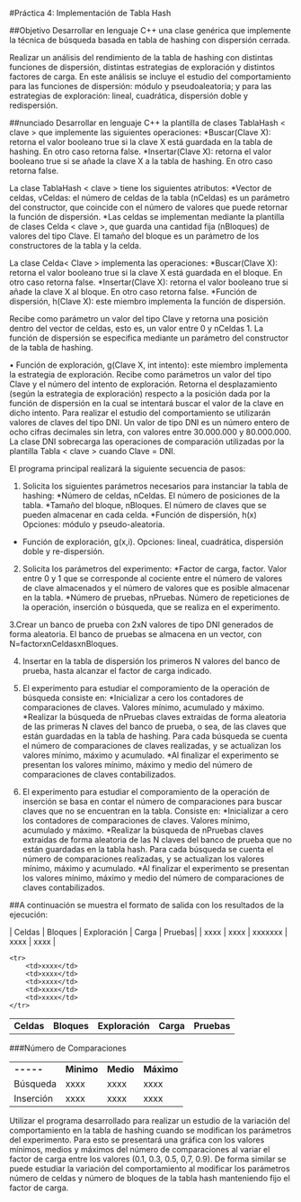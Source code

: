 #Práctica 4: Implementación de Tabla Hash

##Objetivo
Desarrollar en lenguaje C++ una clase genérica que implemente la técnica de búsqueda basada en tabla de hashing con dispersión cerrada.

Realizar un análisis del rendimiento de la tabla de hashing con distintas funciones de dispersión, distintas estrategias de exploración y distintos factores de carga. En este análisis se incluye el estudio del comportamiento para las funciones de dispersión: módulo y pseudoaleatoria;
y para las estrategias de exploración: lineal, cuadrática, dispersión doble y redispersión.

##nunciado
Desarrollar en lenguaje C++ la plantilla de clases TablaHash < clave > que implemente las siguientes operaciones:
*Buscar(Clave X): retorna el valor booleano true si la clave X está guardada en la tabla de hashing. En otro caso retorna false.
*Insertar(Clave X): retorna el valor booleano true si se añade la clave X a la tabla de hashing. En otro caso retorna false.

La clase TablaHash < clave > tiene los siguientes atributos:
*Vector de celdas, vCeldas: el número de celdas de la tabla (nCeldas) es un parámetro del constructor, que coincide con el número de valores que puede retornar la función de dispersión.
*Las celdas se implementan mediante la plantilla de clases Celda < clave >, que guarda una cantidad fija (nBloques) de valores del tipo Clave. El tamaño del
bloque es un parámetro de los constructores de la tabla y la celda. 

La clase Celda< Clave > implementa las operaciones:
*Buscar(Clave X): retorna el valor booleano true si la clave X está guardada en el bloque. En otro caso retorna false.
*Insertar(Clave X): retorna el valor booleano true si añade la clave X al bloque. En otro caso retorna false.
*Función de dispersión, h(Clave X): este miembro implementa la función de dispersión.

Recibe como parámetro un valor del tipo Clave y retorna una posición dentro del vector de celdas, esto es, un valor entre 0 y nCeldas 1. La función de dispersión se especifica mediante un parámetro del constructor de la tabla de hashing.

• Función de exploración, g(Clave X, int intento): este miembro implementa la estrategia de exploración. Recibe como parámetros un valor del tipo Clave y el número del intento de exploración. Retorna el desplazamiento (según la estrategia de exploración) respecto a la posición dada por la función de dispersión en la cual se intentará buscar el valor de la clave en dicho intento. Para realizar el estudio del comportamiento se utilizarán valores de claves del tipo DNI. Un valor de tipo DNI es un número entero de ocho cifras decimales sin letra, con valores entre 30.000.000 y 80.000.000. La clase DNI sobrecarga las operaciones de comparación utilizadas por la plantilla Tabla < clave > cuando Clave = DNI.

El programa principal realizará la siguiente secuencia de pasos:
1. Solicita los siguientes parámetros necesarios para instanciar la tabla de hashing:
*Número de celdas, nCeldas. El número de posiciones de la tabla.
*Tamaño del bloque, nBloques. El número de claves que se pueden almacenar en cada celda.
*Función de dispersión, h(x) Opciones: módulo y pseudo-aleatoria.
* Función de exploración, g(x,i). Opciones: lineal, cuadrática, dispersión doble y re-dispersión.

2. Solicita los parámetros del experimento:
*Factor de carga, factor. Valor entre 0 y 1 que se corresponde al cociente entre el número de valores de clave almacenados y el número de valores que es posible almacenar en la tabla.
*Número de pruebas, nPruebas. Número de repeticiones de la operación, inserción o búsqueda, que se realiza en el experimento.

3.Crear un banco de prueba con 2xN valores de tipo DNI generados de forma aleatoria. El banco de pruebas se almacena en un vector, con N=factorxnCeldasxnBloques.

4. Insertar en la tabla de dispersión los primeros N valores del banco de prueba, hasta alcanzar el factor de carga indicado.

5. El experimento para estudiar el comporamiento de la operación de búsqueda consiste en:
*Inicializar a cero los contadores de comparaciones de claves. Valores mínimo, acumulado y máximo.
*Realizar la búsqueda de nPruebas claves extraidas de forma aleatoria de las primeras N claves del banco de prueba, o sea, de las claves que están guardadas en la tabla de hashing. Para cada búsqueda se cuenta el número de comparaciones de claves realizadas, y se actualizan los valores mínimo, máximo y acumulado.
*Al finalizar el experimento se presentan los valores mínimo, máximo y medio del número de comparaciones de claves contabilizados.

6. El experimento para estudiar el comporamiento de la operación de inserción se basa en contar el número de comparaciones para buscar claves que no se encuentran en la tabla. Consiste en:
*Inicializar a cero los contadores de comparaciones de claves. Valores mínimo, acumulado y máximo.
*Realizar la búsqueda de nPruebas claves extraidas de forma aleatoria de las N claves del banco de prueba que no están guardadas en la tabla hash. Para cada búsqueda se cuenta el número de comparaciones realizadas, y se actualizan los valores mínimo, máximo y acumulado.
*Al finalizar el experimento se presentan los valores mínimo, máximo y medio del número de comparaciones de claves contabilizados.

##A continuación se muestra el formato de salida con los resultados de la ejecución:

| Celdas | Bloques | Exploración | Carga | Pruebas|
| xxxx | xxxx | xxxxxxx | xxxx | xxxx |

<table>
    <tr>
        <td><strong>Celdas</strong></td>
        <td><strong>Bloques</strong></td>
        <td><strong>Exploración</strong></td>
        <td><strong>Carga</strong></td>
        <td><strong>Pruebas</strong></td>
    </tr>
     
    <tr>
        <td>xxxx</td>
        <td>xxxx</td>
        <td>xxxx</td>
        <td>xxxx</td>
        <td>xxxx</td>
    </tr>
</table>
 
###Número de Comparaciones

<table>
    <tr>
        <td><strong>-----</strong></td>
        <td><strong>Minimo</strong></td>
        <td><strong>Medio</strong></td>
        <td><strong>Máximo</strong></td>
    </tr>
    <tr>
        <td>Búsqueda</td>
        <td>xxxx</td>
        <td>xxxx</td>
        <td>xxxx</td>
    </tr>
    <tr>
        <td>Inserción</td>
        <td>xxxx</td>
        <td>xxxx</td>
        <td>xxxx</td>
    </tr>
</table>


Utilizar el programa desarrollado para realizar un estudio de la variación del comportamiento en la tabla de hashing cuando se modifican los parámetros del experimento. Para esto se presentará una gráfica con los valores mínimos, medios y máximos del número de comparaciones al variar el factor de carga entre los valores (0.1, 0.3, 0.5, 0,7, 0.9). De forma similar se puede estudiar la variación del comportamiento al modificar los parámetros número de celdas y número de bloques de la tabla hash manteniendo fijo el factor de carga.